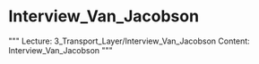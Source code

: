 # Interview_Van_Jacobson

"""
Lecture: 3_Transport_Layer/Interview_Van_Jacobson
Content: Interview_Van_Jacobson
"""

